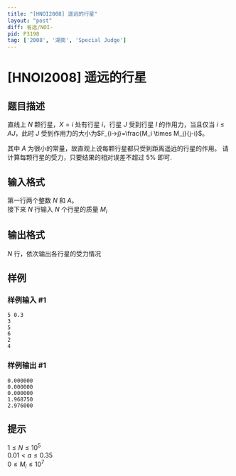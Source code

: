 ```yaml
---
title: "[HNOI2008] 遥远的行星"
layout: "post"
diff: 省选/NOI-
pid: P3198
tag: ['2008', '湖南', 'Special Judge']
---
```

# [HNOI2008] 遥远的行星
## 题目描述

直线上 $N$ 颗行星，$X=i$ 处有行星 $i$，行星 $J$ 受到行星 $I$ 的作用力，当且仅当 $i \le A J$，此时 $J$ 受到作用力的大小为$F_{i->j}=\frac{M_i \times M_j}{j-i}$。

其中 $A$ 为很小的常量，故直观上说每颗行星都只受到距离遥远的行星的作用。
请计算每颗行星的受力，只要结果的相对误差不超过 5% 即可.


## 输入格式

第一行两个整数 $N$ 和 $A$。  
接下来 $N$ 行输入 $N$ 个行星的质量 $M_i$
## 输出格式

$N$ 行，依次输出各行星的受力情况
## 样例

### 样例输入 #1
```
5 0.3
3
5
6
2
4
```
### 样例输出 #1
```
0.000000
0.000000
0.000000
1.968750
2.976000
```
## 提示

$1 \le N \le 10^5$  
$0.01 < a \le 0.35$  
$0 \le M_i \le 10^7$  
